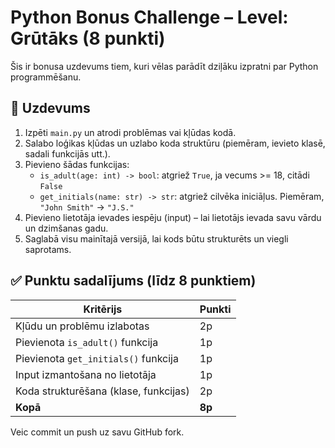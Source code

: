 # Python Bonus Challenge – Level: Grūtāks (8 punkti)

Šis ir bonusa uzdevums tiem, kuri vēlas parādīt dziļāku izpratni par Python programmēšanu.

## 🧠 Uzdevums

1. Izpēti `main.py` un atrodi problēmas vai kļūdas kodā.
2. Salabo loģikas kļūdas un uzlabo koda struktūru (piemēram, ievieto klasē, sadali funkcijās utt.).
3. Pievieno šādas funkcijas:
    - `is_adult(age: int) -> bool`: atgriež `True`, ja vecums >= 18, citādi `False`
    - `get_initials(name: str) -> str`: atgriež cilvēka iniciāļus. Piemēram, `"John Smith"` -> `"J.S."`
4. Pievieno lietotāja ievades iespēju (input) – lai lietotājs ievada savu vārdu un dzimšanas gadu.
5. Saglabā visu mainītajā versijā, lai kods būtu strukturēts un viegli saprotams.

## ✅ Punktu sadalījums (līdz 8 punktiem)

| Kritērijs                               | Punkti |
|----------------------------------------|--------|
| Kļūdu un problēmu izlabotas            | 2p     |
| Pievienota `is_adult()` funkcija       | 1p     |
| Pievienota `get_initials()` funkcija   | 1p     |
| Input izmantošana no lietotāja         | 1p     |
| Koda strukturēšana (klase, funkcijas)  | 2p     |
| **Kopā**                                | **8p** |

Veic commit un push uz savu GitHub fork.

